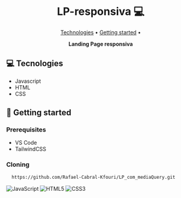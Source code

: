<h1 align="center" style="font-weight: bold;">LP-responsiva 💻</h1>

<p align="center">
 <a href="#technologies">Technologies</a> • 
 <a href="#started">Getting started</a> • 
</p>

<p align="center">
    <b>Landing Page responsiva </b>
</p>


<h2 id="technologies">💻 Tecnologies</h2>

<ul>
    <li>Javascript</li>
    <li>HTML</li>
    <li>CSS</li>
</ul>

<h2 id="started">🚀 Getting started</h2>

<h3>Prerequisites</h3>
<ul>
    <li>VS Code</li>
    <li>TailwindCSS</li>
</ul>

<h3>Cloning</h3>

```bash
  https://github.com/Rafael-Cabral-Kfouri/LP_com_mediaQuery.git
```



![JavaScript](https://img.shields.io/badge/javascript-%23323330.svg?style=for-the-badge&logo=javascript&logoColor=%23F7DF1E)
![HTML5](https://img.shields.io/badge/html5-%23E34F26.svg?style=for-the-badge&logo=html5&logoColor=white)
![CSS3](https://img.shields.io/badge/css3-%231572B6.svg?style=for-the-badge&logo=css3&logoColor=white)

